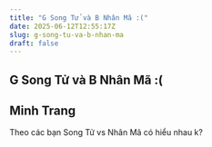 ```yaml
---
title: "G Song Tử và B Nhân Mã :("
date: 2025-06-12T12:55:17Z
slug: g-song-tu-va-b-nhan-ma
draft: false
---
```


## G Song Tử và B Nhân Mã :(

## Minh Trang

Theo các bạn Song Tử vs Nhân Mã có hiểu nhau k?